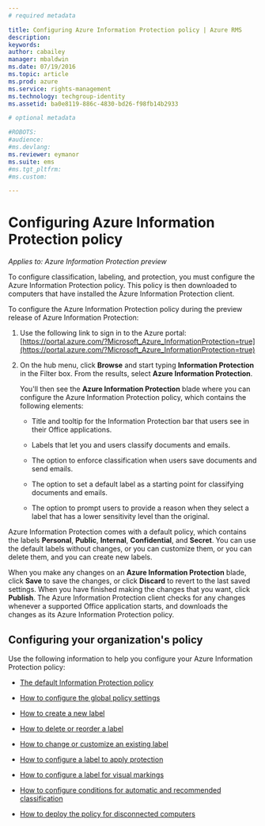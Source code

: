 ```yaml
---
# required metadata

title: Configuring Azure Information Protection policy | Azure RMS
description:
keywords:
author: cabailey
manager: mbaldwin
ms.date: 07/19/2016
ms.topic: article
ms.prod: azure
ms.service: rights-management
ms.technology: techgroup-identity
ms.assetid: ba0e8119-886c-4830-bd26-f98fb14b2933

# optional metadata

#ROBOTS:
#audience:
#ms.devlang:
ms.reviewer: eymanor
ms.suite: ems
#ms.tgt_pltfrm:
#ms.custom:

---
```


# Configuring Azure Information Protection policy

*Applies to: Azure Information Protection preview*

To configure classification, labeling, and protection, you must configure the Azure Information Protection policy. This policy is then downloaded to computers that have installed the Azure Information Protection client.

To configure the Azure Information Protection policy during the preview release of Azure Information Protection:

1. Use the following link to sign in to the Azure portal: [https://portal.azure.com/?Microsoft_Azure_InformationProtection=true](https://portal.azure.com/?Microsoft_Azure_InformationProtection=true)

2. On the hub menu, click **Browse** and start typing **Information Protection** in the Filter box. From the results, select **Azure Information Protection**. 

    You'll then see the **Azure Information Protection** blade where you can configure the Azure Information Protection policy, which contains the following elements:

    - Title and tooltip for the Information Protection bar that users see in their Office applications.

    - Labels that let you and users classify documents and emails.

    - The option to enforce classification when users save documents and send emails.

    - The option to set a default label as a starting point for classifying documents and emails.

    - The option to prompt users to provide a reason when they select a label that has a lower sensitivity level than the original.


Azure Information Protection comes with a default policy, which contains the labels **Personal**, **Public**, **Internal**, **Confidential**, and **Secret**. You can use the default labels without changes, or you can customize them, or you can delete them, and you can create new labels.

When you make any changes on an **Azure Information Protection** blade, click **Save** to save the changes, or click **Discard** to revert to the last saved settings. When you have finished making the changes that you want, click **Publish**. The Azure Information Protection client checks for any changes whenever a supported Office application starts, and downloads the changes as its Azure Information Protection policy.

## Configuring your organization's policy

Use the following information to help you configure your Azure Information Protection policy:

- [The default Information Protection policy](configure-policy-default.md)

- [How to configure the global policy settings](configure-policy-settings.md)

- [How to create a new label](configure-policy-new-label.md)

- [How to delete or reorder a label](configure-policy-delete-reorder.md)

- [How to change or customize an existing label](configure-policy-change-label.md)

- [How to configure a label to apply protection](configure-policy-protection.md)

- [How to configure a label for visual markings](configure-policy-markings.md)

- [How to configure conditions for automatic and recommended classification](configure-policy-classification.md)

- [How to deploy the policy for disconnected computers](configure-policy-disconnected.md)

